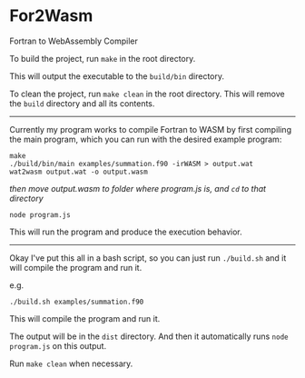 # For2Wasm
Fortran to WebAssembly Compiler 

To build the project, run `make` in the root directory.

This will output the executable to the `build/bin` directory.

To clean the project, run `make clean` in the root directory.
This will remove the `build` directory and all its contents.

-----

Currently my program works to compile Fortran to WASM by first compiling the main program, which you can run with the desired example program:

```
make
./build/bin/main examples/summation.f90 -irWASM > output.wat
wat2wasm output.wat -o output.wasm

```
*then move output.wasm to folder where program.js is, and `cd` to that directory*

```
node program.js
```

This will run the program and produce the execution behavior.

---

Okay I've put this all in a bash script, so you can just run `./build.sh` and it will compile the program and run it.

e.g. 
```
./build.sh examples/summation.f90
```

This will compile the program and run it.

The output will be in the `dist` directory.
And then it automatically runs `node program.js` on this output.

Run `make clean` when necessary.

